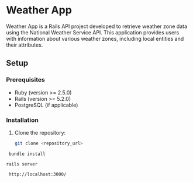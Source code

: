 # Weather App

Weather App is a Rails API project developed to retrieve weather zone data using the National Weather Service API. This application provides users with information about various weather zones, including local entities and their attributes.

## Setup

### Prerequisites
- Ruby (version >= 2.5.0)
- Rails (version >= 5.2.0)
- PostgreSQL (if applicable)

### Installation
1. Clone the repository:
   ```bash
   git clone <repository_url>

   ```


  ``` bundle install```
   
    rails server

     http://localhost:3000/





